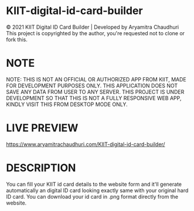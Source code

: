 # KIIT-digital-id-card-builder
© 2021 KIIT Digital ID Card Builder | Developed by Aryamitra Chaudhuri <br>
This project is copyrighted by the author, you're requested not to clone or fork this.

# NOTE
NOTE: THIS IS NOT AN OFFICIAL OR AUTHORIZED APP FROM KIIT, MADE FOR DEVELOPMENT PURPOSES ONLY. THIS APPLICATION DOES NOT SAVE ANY DATA FROM USER TO ANY SERVER.
THIS PROJECT IS UNDER DEVELOPMENT SO THAT THIS IS NOT A FULLY RESPONSIVE WEB APP, KINDLY VISIT THIS FROM DESKTOP MODE ONLY.

# LIVE PREVIEW
https://www.aryamitrachaudhuri.com/KIIT-digital-id-card-builder/

# DESCRIPTION
You can fill your KIIT id card details to the website form and it'll generate automatically an digital ID card looking exactly same with your original hard ID card.
You can download your id card in .png format directly from the website.
